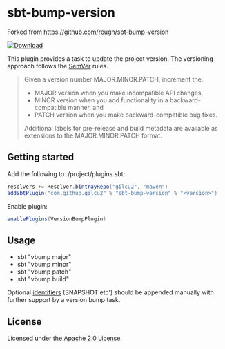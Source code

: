 # sbt-bump-version

Forked from https://github.com/reugn/sbt-bump-version

[ ![Download](https://api.bintray.com/packages/gilcu2/maven/sbt-bump-version/images/download.svg) ](https://bintray.com/reug/maven/sbt-bump-version/_latestVersion)

This plugin provides a task to update the project version.
The versioning approach follows the [SemVer](https://semver.org/) rules.

>Given a version number MAJOR.MINOR.PATCH, increment the:
>
>   - MAJOR version when you make incompatible API changes,
>   - MINOR version when you add functionality in a backward-compatible manner, and
>   - PATCH version when you make backward-compatible bug fixes.
>
>Additional labels for pre-release and build metadata are available as extensions to the MAJOR.MINOR.PATCH format.

## Getting started
Add the following to ./project/plugins.sbt:
```scala
resolvers += Resolver.bintrayRepo("gilcu2", "maven")
addSbtPlugin("com.github.gilcu2" % "sbt-bump-version" % "<version>")
```
Enable plugin:
```scala
enablePlugins(VersionBumpPlugin)
```

## Usage
- sbt "vbump major"  
- sbt "vbump minor"
- sbt "vbump patch"
- sbt "vbump build"

Optional [identifiers](https://semver.org/#spec-item-9) (SNAPSHOT etc') should be appended manually with further support by a version bump task.

## License
Licensed under the [Apache 2.0 License](./LICENSE.txt).
